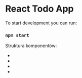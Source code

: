 # React Todo App

To start development you can run:

### `npm start`

Struktura komponentów:

- <App />
- <TodoList />
- <Todo />
- <TodoForm />
